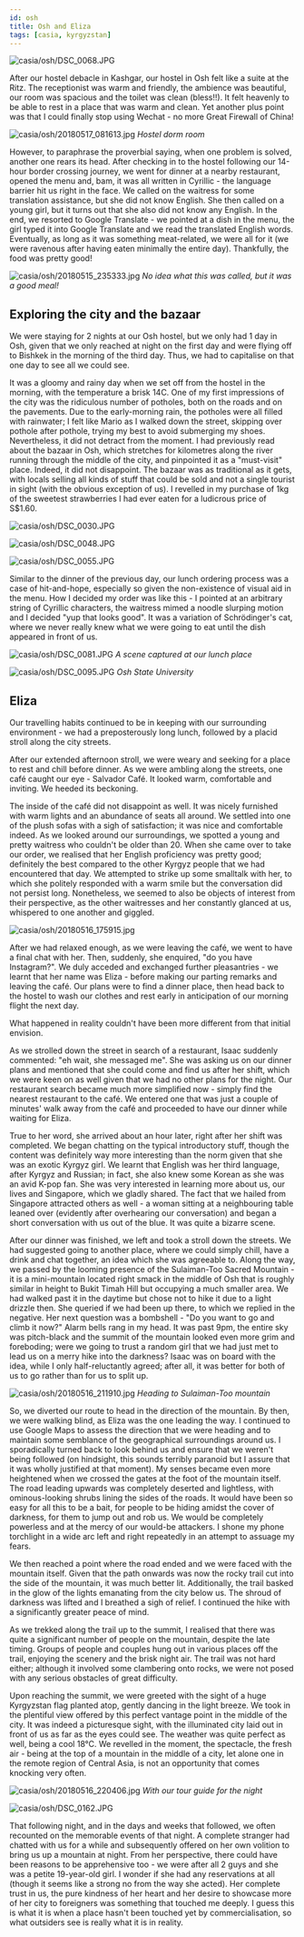 ```yaml
---
id: osh
title: Osh and Eliza
tags: [casia, kyrgyzstan]
---
```


![casia/osh/DSC_0068.JPG](/img/casia/osh/DSC_0068.JPG)

<!--truncate-->

After our hostel debacle in Kashgar, our hostel in Osh felt like a suite at the Ritz. The receptionist was warm and friendly, the ambience was beautiful, our room was spacious and the toilet was clean (bless!!). It felt heavenly to be able to rest in a place that was warm and clean. Yet another plus point was that I could finally stop using Wechat - no more Great Firewall of China!

![casia/osh/20180517_081613.jpg](/img/casia/osh/20180517_081613.jpg)
*Hostel dorm room*

However, to paraphrase the proverbial saying, when one problem is solved, another one rears its head. After checking in to the hostel following our 14-hour border crossing journey, we went for dinner at a nearby restaurant, opened the menu and, bam, it was all written in Cyrillic - the language barrier hit us right in the face. We called on the waitress for some translation assistance, but she did not know English. She then called on a young girl, but it turns out that she also did not know any English. In the end, we resorted to Google Translate - we pointed at a dish in the menu, the girl typed it into Google Translate and we read the translated English words. Eventually, as long as it was something meat-related, we were all for it (we were ravenous after having eaten minimally the entire day). Thankfully, the food was pretty good!

![casia/osh/20180515_235333.jpg](/img/casia/osh/20180515_235333.jpg)
*No idea what this was called, but it was a good meal!*

## Exploring the city and the bazaar

We were staying for 2 nights at our Osh hostel, but we only had 1 day in Osh, given that we only reached at night on the first day and were flying off to Bishkek in the morning of the third day. Thus, we had to capitalise on that one day to see all we could see.

It was a gloomy and rainy day when we set off from the hostel in the morning, with the temperature a brisk 14C. One of my first impressions of the city was the ridiculous number of potholes, both on the roads and on the pavements. Due to the early-morning rain, the potholes were all filled with rainwater; I felt like Mario as I walked down the street, skipping over pothole after pothole, trying my best to avoid submerging my shoes. Nevertheless, it did not detract from the moment. I had previously read about the bazaar in Osh, which stretches for kilometres along the river running through the middle of the city, and pinpointed it as a "must-visit" place. Indeed, it did not disappoint. The bazaar was as traditional as it gets, with locals selling all kinds of stuff that could be sold and not a single tourist in sight (with the obvious exception of us). I revelled in my purchase of 1kg of the sweetest strawberries I had ever eaten for a ludicrous price of S$1.60.

![casia/osh/DSC_0030.JPG](/img/casia/osh/DSC_0030.JPG)

![casia/osh/DSC_0048.JPG](/img/casia/osh/DSC_0048.JPG)

![casia/osh/DSC_0055.JPG](/img/casia/osh/DSC_0055.JPG)

Similar to the dinner of the previous day, our lunch ordering process was a case of hit-and-hope, especially so given the non-existence of visual aid in the menu. How I decided my order was like this - I pointed at an arbitrary string of Cyrillic characters, the waitress mimed a noodle slurping motion and I decided "yup that looks good". It was a variation of Schrödinger's cat, where we never really knew what we were going to eat until the dish appeared in front of us.

![casia/osh/DSC_0081.JPG](/img/casia/osh/DSC_0081.JPG)
*A scene captured at our lunch place*

![casia/osh/DSC_0095.JPG](/img/casia/osh/DSC_0095.JPG)
*Osh State University*

## Eliza

Our travelling habits continued to be in keeping with our surrounding environment - we had a preposterously long lunch, followed by a placid stroll along the city streets.

After our extended afternoon stroll, we were weary and seeking for a place to rest and chill before dinner. As we were ambling along the streets, one café caught our eye - Salvador Café. It looked warm, comfortable and inviting. We heeded its beckoning.

The inside of the café did not disappoint as well. It was nicely furnished with warm lights and an abundance of seats all around. We settled into one of the plush sofas with a sigh of satisfaction; it was nice and comfortable indeed. As we looked around our surroundings, we spotted a young and pretty waitress who couldn't be older than 20. When she came over to take our order, we realised that her English proficiency was pretty good; definitely the best compared to the other Kyrgyz people that we had encountered that day. We attempted to strike up some smalltalk with her, to which she politely responded with a warm smile but the conversation did not persist long. Nonetheless, we seemed to also be objects of interest from their perspective, as the other waitresses and her constantly glanced at us, whispered to one another and giggled.

![casia/osh/20180516_175915.jpg](/img/casia/osh/20180516_175915.jpg)

After we had relaxed enough, as we were leaving the café, we went to have a final chat with her. Then, suddenly, she enquired, "do you have Instagram?". We duly acceded and exchanged further pleasantries - we learnt that her name was Eliza - before making our parting remarks and leaving the café. Our plans were to find a dinner place, then head back to the hostel to wash our clothes and rest early in anticipation of our morning flight the next day.

What happened in reality couldn't have been more different from that initial envision.

As we strolled down the street in search of a restaurant, Isaac suddenly commented: "eh wait, she messaged me". She was asking us on our dinner plans and mentioned that she could come and find us after her shift, which we were keen on as well given that we had no other plans for the night. Our restaurant search became much more simplified now - simply find the nearest restaurant to the café. We entered one that was just a couple of minutes' walk away from the café and proceeded to have our dinner while waiting for Eliza.

True to her word, she arrived about an hour later, right after her shift was completed. We began chatting on the typical introductory stuff, though the content was definitely way more interesting than the norm given that she was an exotic Kyrgyz girl. We learnt that English was her third language, after Kyrgyz and Russian; in fact, she also knew some Korean as she was an avid K-pop fan. She was very interested in learning more about us, our lives and Singapore, which we gladly shared. The fact that we hailed from Singapore attracted others as well - a woman sitting at a neighbouring table leaned over (evidently after overhearing our conversation) and began a short conversation with us out of the blue. It was quite a bizarre scene.

After our dinner was finished, we left and took a stroll down the streets. We had suggested going to another place, where we could simply chill, have a drink and chat together, an idea which she was agreeable to. Along the way, we passed by the looming presence of the Sulaiman-Too Sacred Mountain - it is a mini-mountain located right smack in the middle of Osh that is roughly similar in height to Bukit Timah Hill but occupying a much smaller area. We had walked past it in the daytime but chose not to hike it due to a light drizzle then. She queried if we had been up there, to which we replied in the negative. Her next question was a bombshell - "Do you want to go and climb it now?" Alarm bells rang in my head. It was past 9pm, the entire sky was pitch-black and the summit of the mountain looked even more grim and foreboding; were we going to trust a random girl that we had just met to lead us on a merry hike into the darkness? Isaac was on board with the idea, while I only half-reluctantly agreed; after all, it was better for both of us to go rather than for us to split up.

![casia/osh/20180516_211910.jpg](/img/casia/osh/20180516_211910.jpg)
*Heading to Sulaiman-Too mountain*

So, we diverted our route to head in the direction of the mountain. By then, we were walking blind, as Eliza was the one leading the way. I continued to use Google Maps to assess the direction that we were heading and to maintain some semblance of the geographical surroundings around us. I sporadically turned back to look behind us and ensure that we weren't being followed (on hindsight, this sounds terribly paranoid but I assure that it was wholly justified at that moment). My senses became even more heightened when we crossed the gates at the foot of the mountain itself. The road leading upwards was completely deserted and lightless, with ominous-looking shrubs lining the sides of the roads. It would have been so easy for all this to be a bait, for people to be hiding amidst the cover of darkness, for them to jump out and rob us. We would be completely powerless and at the mercy of our would-be attackers. I shone my phone torchlight in a wide arc left and right repeatedly in an attempt to assuage my fears.

We then reached a point where the road ended and we were faced with the mountain itself. Given that the path onwards was now the rocky trail cut into the side of the mountain, it was much better lit. Additionally, the trail basked in the glow of the lights emanating from the city below us. The shroud of darkness was lifted and I breathed a sigh of relief. I continued the hike with a significantly greater peace of mind.

As we trekked along the trail up to the summit, I realised that there was quite a significant number of people on the mountain, despite the late timing. Groups of people and couples hung out in various places off the trail, enjoying the scenery and the brisk night air. The trail was not hard either; although it involved some clambering onto rocks, we were not posed with any serious obstacles of great difficulty.

Upon reaching the summit, we were greeted with the sight of a huge Kyrgyzstan flag planted atop, gently dancing in the light breeze. We took in the plentiful view offered by this perfect vantage point in the middle of the city. It was indeed a picturesque sight, with the illuminated city laid out in front of us as far as the eyes could see. The weather was quite perfect as well, being a cool 18°C. We revelled in the moment, the spectacle, the fresh air - being at the top of a mountain in the middle of a city, let alone one in the remote region of Central Asia, is not an opportunity that comes knocking very often.

![casia/osh/20180516_220406.jpg](/img/casia/osh/20180516_220406.jpg)
*With our tour guide for the night*

![casia/osh/DSC_0162.JPG](/img/casia/osh/DSC_0162.JPG)

That following night, and in the days and weeks that followed, we often recounted on the memorable events of that night. A complete stranger had chatted with us for a while and subsequently offered on her own volition to bring us up a mountain at night. From her perspective, there could have been reasons to be apprehensive too - we were after all 2 guys and she was a petite 19-year-old girl. I wonder if she had any reservations at all (though it seems like a strong no from the way she acted). Her complete trust in us, the pure kindness of her heart and her desire to showcase more of her city to foreigners was something that touched me deeply. I guess this is what it is when a place hasn't been touched yet by commercialisation, so what outsiders see is really what it is in reality.
